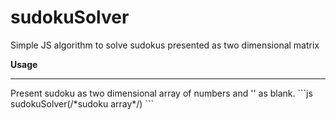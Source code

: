 # sudokuSolver
Simple JS algorithm to solve sudokus presented as two dimensional matrix

__Usage__
<hr>
Present sudoku as two dimensional array of numbers and '' as blank.
```js
  sudokuSolver(/*sudoku array*/)
```
